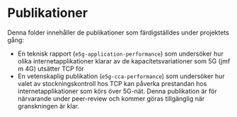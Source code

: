 # Publikationer

Denna folder innehåller de publikationer som färdigställdes under projektets gång:

- En teknisk rapport (`e5g-application-performance`) som undersöker hur olika internetapplikationer klarar av de kapacitetsvariationer som 5G (jmf m 4G) utsätter TCP för
- En vetenskaplig publikation (`e5g-cca-performance`) som undersöker hur valet av stockningskontroll hos TCP kan påverka prestandan hos internetapplikationer som körs över 5G-nät. Denna publikation är för närvarande under peer-review och kommer göras tillgänglig när granskningen är klar.
